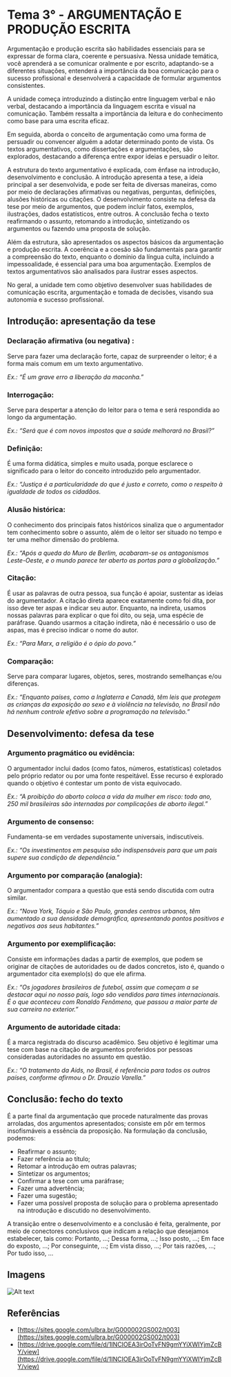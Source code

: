 # Tema 3° - ARGUMENTAÇÃO E PRODUÇÃO ESCRITA

Argumentação e produção escrita são habilidades essenciais para se expressar de forma clara, coerente e persuasiva. Nessa unidade temática, você aprenderá a se comunicar oralmente e por escrito, adaptando-se a diferentes situações, entenderá a importância da boa comunicação para o sucesso profissional e desenvolverá a capacidade de formular argumentos consistentes.

A unidade começa introduzindo a distinção entre linguagem verbal e não verbal, destacando a importância da linguagem escrita e visual na comunicação. Também ressalta a importância da leitura e do conhecimento como base para uma escrita eficaz.

Em seguida, aborda o conceito de argumentação como uma forma de persuadir ou convencer alguém a adotar determinado ponto de vista. Os textos argumentativos, como dissertações e argumentações, são explorados, destacando a diferença entre expor ideias e persuadir o leitor.

A estrutura do texto argumentativo é explicada, com ênfase na introdução, desenvolvimento e conclusão. A introdução apresenta a tese, a ideia principal a ser desenvolvida, e pode ser feita de diversas maneiras, como por meio de declarações afirmativas ou negativas, perguntas, definições, alusões históricas ou citações. O desenvolvimento consiste na defesa da tese por meio de argumentos, que podem incluir fatos, exemplos, ilustrações, dados estatísticos, entre outros. A conclusão fecha o texto reafirmando o assunto, retomando a introdução, sintetizando os argumentos ou fazendo uma proposta de solução.

Além da estrutura, são apresentados os aspectos básicos da argumentação e produção escrita. A coerência e a coesão são fundamentais para garantir a compreensão do texto, enquanto o domínio da língua culta, incluindo a impessoalidade, é essencial para uma boa argumentação. Exemplos de textos argumentativos são analisados para ilustrar esses aspectos.

No geral, a unidade tem como objetivo desenvolver suas habilidades de comunicação escrita, argumentação e tomada de decisões, visando sua autonomia e sucesso profissional.

## Introdução: apresentação da tese

### Declaração afirmativa (ou negativa) :

Serve para fazer uma declaração forte, capaz de surpreender o leitor; é a forma mais comum em um texto argumentativo.

_Ex.: “É um grave erro a liberação da maconha.”_

### Interrogação:

Serve para despertar a atenção do leitor para o tema e será respondida ao longo da argumentação.

_Ex.: “Será que é com novos impostos que a saúde melhorará no Brasil?”_

### Definição:

É uma forma didática, simples e muito usada, porque esclarece o significado para o leitor do conceito introduzido pelo argumentador.

_Ex.: “Justiça é a particularidade do que é justo e correto, como o respeito à igualdade de todos os cidadãos._

### Alusão histórica:

O conhecimento dos principais fatos históricos sinaliza que o argumentador tem conhecimento sobre o assunto, além de o leitor ser situado no tempo e ter uma melhor dimensão do problema.

_Ex.: “Após a queda do Muro de Berlim, acabaram-se os antagonismos Leste-Oeste, e o mundo parece ter aberto as portas para a globalização.”_

### Citação:

É usar as palavras de outra pessoa, sua função é apoiar, sustentar as ideias do argumentador. A citação direta aparece exatamente como foi dita, por isso deve ter aspas e indicar seu autor. Enquanto, na indireta, usamos nossas palavras para explicar o que foi dito, ou seja, uma espécie de paráfrase. Quando usarmos a citação indireta, não é necessário o uso de aspas, mas é preciso indicar o nome do autor.

_Ex.: “Para Marx, a religião é o ópio do povo.”_

### Comparação:

Serve para comparar lugares, objetos, seres, mostrando semelhanças e/ou diferenças.

_Ex.: “Enquanto países, como a Inglaterra e Canadá, têm leis que protegem as crianças da exposição ao sexo e à violência na televisão, no Brasil não há nenhum controle efetivo sobre a programação na televisão.”_

## Desenvolvimento: defesa da tese

### Argumento pragmático ou evidência:

O argumentador inclui dados (como fatos, números, estatísticas) coletados pelo próprio redator ou por uma fonte respeitável. Esse recurso é explorado quando o objetivo é contestar um ponto de vista equivocado.

_Ex.: “A proibição do aborto coloca a vida da mulher em risco: todo ano, 250 mil brasileiras são internadas por complicações de aborto ilegal.”_

### Argumento de consenso:

Fundamenta-se em verdades supostamente universais, indiscutíveis.

_Ex.: “Os investimentos em pesquisa são indispensáveis para que um país supere sua condição de dependência.”_

### Argumento por comparação (analogia):

O argumentador compara a questão que está sendo discutida com outra similar.

_Ex.: “Nova York, Tóquio e São Paulo, grandes centros urbanos, têm aumentado a sua densidade demográfica, apresentando pontos positivos e negativos aos seus habitantes.”_

### Argumento por exemplificação:

Consiste em informações dadas a partir de exemplos, que podem se originar de citações de autoridades ou de dados concretos, isto é, quando o argumentador cita exemplo(s) do que ele afirma.

_Ex.: “Os jogadores brasileiros de futebol, assim que começam a se destacar aqui no nosso país, logo são vendidos para times internacionais. É o que aconteceu com Ronaldo Fenômeno, que passou a maior parte de sua carreira no exterior.”_

### Argumento de autoridade citada:

É a marca registrada do discurso acadêmico. Seu objetivo é legitimar uma tese com base na citação de argumentos proferidos por pessoas consideradas autoridades no assunto em questão.

_Ex.: “O tratamento da Aids, no Brasil, é referência para todos os outros países, conforme afirmou o Dr. Drauzio Varella.”_

## Conclusão: fecho do texto

É a parte final da argumentação que procede naturalmente das provas arroladas, dos argumentos apresentados; consiste em pôr em termos insofismáveis a essência da proposição. Na formulação da conclusão, podemos:

- Reafirmar o assunto;
- Fazer referência ao título;
- Retomar a introdução em outras palavras;
- Sintetizar os argumentos;
- Confirmar a tese com uma paráfrase;
- Fazer uma advertência;
- Fazer uma sugestão;
- Fazer uma possível proposta de solução para o problema apresentado na introdução e discutido no desenvolvimento.

A transição entre o desenvolvimento e a conclusão é feita, geralmente, por meio de conectores conclusivos que indicam a relação que desejamos estabelecer, tais como: Portanto, ...; Dessa forma, ...; Isso posto, ...; Em face do exposto, ...; Por conseguinte, ...; Em vista disso, ...; Por tais razões, ...; Por tudo isso, ...

## Imagens

![Alt text](./../assets/summaries/3/1.png)

## Referências

- [https://sites.google.com/ulbra.br/G000002GS002/t003](https://sites.google.com/ulbra.br/G000002GS002/t003)
- [https://drive.google.com/file/d/1INCIOEA3irOoTvFN9gmYYiXWIYjmZcBY/view](https://drive.google.com/file/d/1INCIOEA3irOoTvFN9gmYYiXWIYjmZcBY/view)
